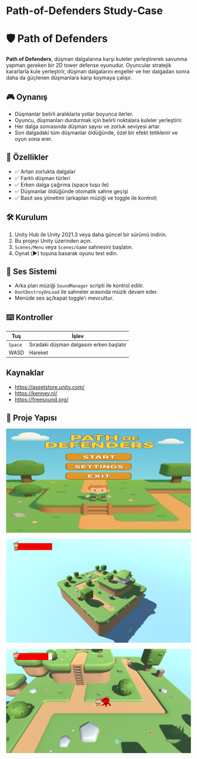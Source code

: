 # Path-of-Defenders Study-Case

# 🛡️ Path of Defenders

**Path of Defenders**, düşman dalgalarına karşı kuleler yerleştirerek savunma yapman gereken bir 2D tower defense oyunudur. Oyuncular stratejik kararlarla kule yerleştirir, düşman dalgalarını engeller ve her dalgadan sonra daha da güçlenen düşmanlara karşı koymaya çalışır.

## 🎮 Oynanış

- Düşmanlar belirli aralıklarla yollar boyunca ilerler.
- Oyuncu, düşmanları durdurmak için belirli noktalara kuleler yerleştirir.
- Her dalga sonrasında düşman sayısı ve zorluk seviyesi artar.
- Son dalgadaki tüm düşmanlar öldüğünde, özel bir efekt tetiklenir ve oyun sona erer.

## 🚀 Özellikler

- ✅ Artan zorlukta dalgalar
- ✅ Farklı düşman türleri
- ✅ Erken dalga çağırma (space tuşu ile)
- ✅ Düşmanlar öldüğünde otomatik sahne geçişi
- ✅ Basit ses yönetimi (arkaplan müziği ve toggle ile kontrol)

## 🛠️ Kurulum

1. Unity Hub ile Unity 2021.3 veya daha güncel bir sürümü indirin.
2. Bu projeyi Unity üzerinden açın.
3. `Scenes/Menu` veya `Scenes/Game` sahnesini başlatın.
4. Oynat (▶️) tuşuna basarak oyunu test edin.

## 🎹 Ses Sistemi

- Arka plan müziği `SoundManager` scripti ile kontrol edilir.
- `DontDestroyOnLoad` ile sahneler arasında müzik devam eder.
- Menüde ses aç/kapat toggle'ı mevcuttur.

## ⌨️ Kontroller

| Tuş         | İşlev                         |
|-------------|-------------------------------|
| `Space`     | Sıradaki düşman dalgasını erken başlatır |
| WASD        | Hareket                       |

## Kaynaklar

- https://assetstore.unity.com/
- https://kenney.nl/
- https://freesound.org/

## 📁 Proje Yapısı

![Ana Menü](ScreenShots/111.png)


![Oyun İçi](ScreenShots/222.png)


![Oyun İçi](ScreenShots/333.png)
